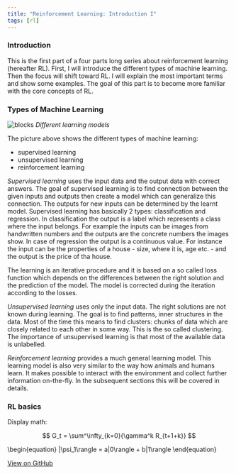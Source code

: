 ```yaml
---
title: "Reinforcement Learning: Introduction I"
tags: [rl]
---
```


### Introduction
This is the first part of a four parts long series about reinforcement learning (hereafter RL). First, I will introduce the different types of machine learning. Then the focus will shift toward RL. I will explain the most important terms and show some examples. The goal of this part is to become more familiar with the core concepts of RL.

### Types of Machine Learning

![blocks](/ai/images/blocks.png "Learning models")
*Different learning models*

The picture above shows the different types of machine learning:

* supervised learning
* unsupervised learning
* reinforcement learning

*Supervised learning* uses the input data and the output data with correct answers. The goal of supervised learning is to find connection between the given inputs and outputs then create a model which can generalize this connection. The outputs for new inputs can be determined by the learnt model. Supervised learning has basically 2 types: classification and regression. In classification the output is a label which represents a class where the input belongs. For example the inputs can be images from handwritten numbers and the outputs are the concrete numbers the images show. In case of regression the output is a continuous value. For instance the input can be the properties of a house - size, where it is, age etc. - and the output is the price of tha house.

The learning is an iterative procedure and it is based on a so called loss function which depends on the differences between the right solution and the prediction of the model. The model is corrected during the iteration according to the losses.

*Unsupervised learning* uses only the input data. The right solutions are not known during learning. The goal is to find patterns, inner structures in the data. Most of the time this means to find clusters: chunks of data which are closely related to each other in some way. This is the so called clustering. The importance of unsupervised learning is that most of the available data is unlabelled. 

*Reinforcement learning* provides a much general learning model. This learning model is also very similar to the way how animals and humans learn. It makes possible to interact with the environment and collect further information on-the-fly. In the subsequent sections this will be covered in details.

### RL basics


Display math:

$$
G_t = \sum^\infty_{k=0}{\gamma^k R_{t+1+k}}
$$

\begin{equation}
   |\psi_1\rangle = a|0\rangle + b|1\rangle
\end{equation}

<a href="https://github.com/adamtiger/ai/tree/code" target="_blank" class="btn btn-success"><i class="fa fa-github fa-lg"></i> View on GitHub</a>




